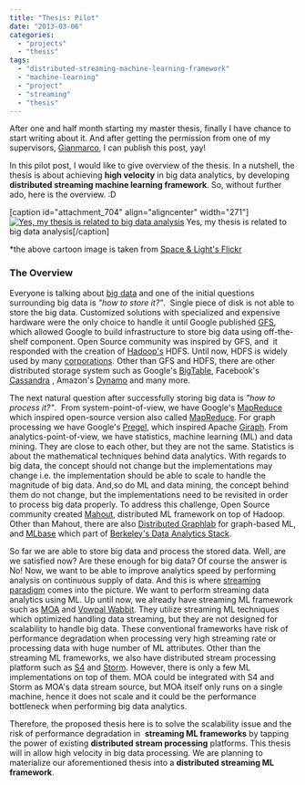 ```yaml
---
title: "Thesis: Pilot"
date: "2013-03-06"
categories: 
  - "projects"
  - "thesis"
tags: 
  - "distributed-streaming-machine-learning-framework"
  - "machine-learning"
  - "project"
  - "streaming"
  - "thesis"
---
```


After one and half month starting my master thesis, finally I have chance to start writing about it. And after getting the permission from one of my supervisors, [Gianmarco](http://gdfm.me/ "Gianmarco's blog"), I can publish this post, yay!

In this pilot post, I would like to give overview of the thesis. In a nutshell, the thesis is about achieving **high velocity** in big data analytics, by developing **distributed streaming machine learning framework**. So, without further ado, here is the overview. :D

\[caption id="attachment\_704" align="aligncenter" width="271"\][![Yes, my thesis is related to big data analysis](images/big-data-cartoon-271x300.jpg)](https://secure.flickr.com/photos/t_gregorius/5839399412/in/photostream) Yes, my thesis is related to big data analysis\[/caption\]

\*the above cartoon image is taken from [Space & Light's Flickr](https://secure.flickr.com/photos/t_gregorius/)

### **The Overview**

Everyone is talking about [big data](http://en.wikipedia.org/wiki/Big_data "Big Data") and one of the initial questions surrounding big data is _"how to store it?"_.  Single piece of disk is not able to store the big data. Customized solutions with specialized and expensive hardware were the only choice to handle it until Google published [GFS](http://research.google.com/archive/gfs.html "GFS"), which allowed Google to build infrastructure to store big data using off-the-shelf component. Open Source community was inspired by GFS, and  it responded with the creation of [Hadoop's](http://hadoop.apache.org/ "Hadoop") HDFS. Until now, HDFS is widely used by many [corporations](http://wiki.apache.org/hadoop/PoweredBy "Hadoop powered by"). Other than GFS and HDFS, there are other distributed storage system such as Google's [BigTable](http://research.google.com/archive/bigtable.html "Big Table"), Facebook's [Cassandra](http://en.wikipedia.org/wiki/Apache_Cassandra) , Amazon's [Dynamo](http://dl.acm.org/citation.cfm?id=1294281 "dynamo") and many more.

The next natural question after successfully storing big data is _"how to process it?"_.  From system-point-of-view, we have Google's [MapReduce](http://research.google.com/archive/mapreduce.html "Map Reduce") which inspired open-source version also called [MapReduce](http://wiki.apache.org/hadoop/MapReduce "Apache Map Reduce"). For graph processing we have Google's [Pregel](http://dl.acm.org/citation.cfm?id=1807184 "Pregel"), which inspired Apache [Giraph](http://incubator.apache.org/giraph/). From analytics-point-of-view, we have statistics, machine learning (ML) and data mining. They are close to each other, but they are not the same. Statistics is about the mathematical techniques behind data analytics. With regards to big data, the concept should not change but the implementations may change i.e. the implementation should be able to scale to handle the magnitude of big data. And,so do ML and data mining, the concept behind them do not change, but the implementations need to be revisited in order to process big data properly. To address this challenge, Open Source community created [Mahout](http://mahout.apache.org/ "Mahout"), distributed ML framework on top of Hadoop. Other than Mahout, there are also [Distributed Graphlab](http://dl.acm.org/citation.cfm?id=2212354 "Graphlab") for graph-based ML, and [MLbase](https://amplab.cs.berkeley.edu/projects/mlbase/ "ML Base") which part of [Berkeley's Data Analytics Stack](http://ampcamp.berkeley.edu/wp-content/uploads/2013/02/Berkeley-Data-Analytics-Stack-BDAS-Overview-Ion-Stoica-Strata-2013.pdf).

So far we are able to store big data and process the stored data. Well, are we satisfied now? Are these enough for big data? Of course the answer is No! Now, we want to be able to improve analytics speed by performing analysis on continuous supply of data. And this is where [streaming paradigm](http://en.wikipedia.org/wiki/Data_stream_mining "Data stream mining") comes into the picture. We want to perform streaming data analytics using ML. Up until now, we already have streaming ML framework such as [MOA](http://moa.cms.waikato.ac.nz/ "MOA") and [Vowpal Wabbit](http://hunch.net/~vw/ "Vowpal Wabbit"). They utilize streaming ML techniques which optimized handling data streaming, but they are not designed for scalability to handle big data. These conventional frameworks have risk of performance degradation when processing very high streaming rate or processing data with huge number of ML attributes. Other than the streaming ML frameworks, we also have distributed stream processing platform such as [S4](http://incubator.apache.org/s4/ "S4") and [Storm](http://storm-project.net/ "Twitter Storm"). However, there is only a few ML implementations on top of them. MOA could be integrated with S4 and Storm as MOA's data stream source, but MOA itself only runs on a single machine, hence it does not scale and it could be the performance bottleneck when performing big data analytics.

Therefore, the proposed thesis here is to solve the scalability issue and the risk of performance degradation in  **streaming ML frameworks** by tapping the power of existing **distributed stream processing** platforms. This thesis will in allow high velocity in big data processing. We are planning to materialize our aforementioned thesis into a **distributed streaming ML framework**.
